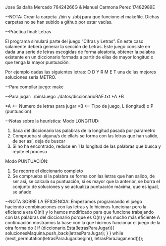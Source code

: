Jose Saldaña Mercado 76424266G & Manuel Carmona Perez 17482989E

--NOTA: Crear la carpeta ./bin y ./obj para que funcione el makefile. Dichas carpetas no se han subido a github por estar vacías.

--Práctica final: Letras

El programa simulará parte del juego “Cifras y Letras”. En este caso solamente deberá generar la sección de Letras. Este juego consiste en dada una serie de letras escogidas de forma aleatoria, obtener la palabra existente en un diccionario formada a partir de ellas de mayor longitud o que tenga la mayor puntuación.

Por ejemplo dadas las siguientes letras:
O D Y R M E T
una de las mejores soluciones sería METRO.


--Para compilar juego:
make

--Para jugar:
./bin/Juego ./datos/diccionarioRAE.txt *A *B

*A <-- Numero de letras para jugar
*B <-- Tipo de juego, L (longitud) o P (puntuacion)

--Notas sobre la heurística:
Modo LONGITUD:
1)  Saca del diccionario las palabras de la longitud pasada por parametro
2)  Comprueba si alguna/s de ella/s se forma con las letras que han salido,
    de ser así, deja de buscar
3)  Si no ha encontrado, reduce en 1 la longitud de las palabras que busca y repite el proceso

Modo PUNTUACIÓN:
1)  Se recorre el diccionario completo
2)  Se comprueba si la palabra se forma con las letras que han salido,
    de ser así, se calcula su puntuación, si es mayor que la anterior, se borra
    el conjunto de soluciones y se actualiza puntuación máxima, que es igual, se añade


--NOTA SOBRE LA EFICIENCIA: Empezamos programando el juego haciendo combinaciones con las letras y lo hicimos funcionar pero la eficiencia era O(n!) y lo hemos modificado para que funcione trabajando con las palabras del diccionario
porque es O(n) y es mucho más eficiente
A continuación mostramos la base con la que hicimos funcionar el juego de la otra forma
do {
  if (diccionario.Esta(letrasParaJugar)){
    solucionesMaquina.push_back(letrasParaJugar);
  }
} while (next_permutation(letrasParaJugar.begin(), letrasParaJugar.end()));
